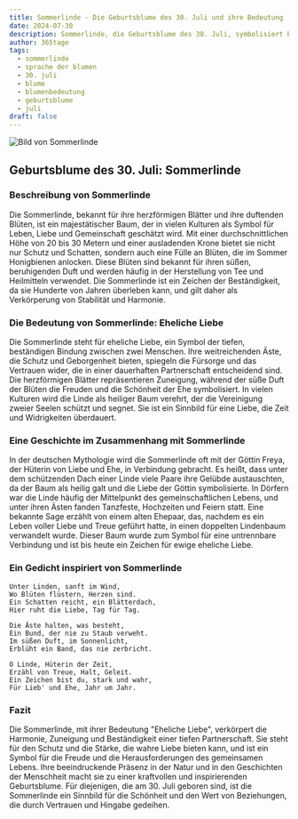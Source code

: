 ```yaml
---
title: Sommerlinde - Die Geburtsblume des 30. Juli und ihre Bedeutung
date: 2024-07-30
description: Sommerlinde, die Geburtsblume des 30. Juli, symbolisiert Eheliche Liebe. Erfahre mehr über ihre Geschichte, Bedeutung und Symbolik in der Sprache der Blumen.
author: 365tage
tags:
  - sommerlinde
  - sprache der blumen
  - 30. juli
  - blume
  - blumenbedeutung
  - geburtsblume
  - juli
draft: false
---
```


![Bild von Sommerlinde](https://cdn.pixabay.com/photo/2020/06/28/18/30/linde-5350285_640.jpg#center)


## Geburtsblume des 30. Juli: Sommerlinde

### Beschreibung von Sommerlinde

Die Sommerlinde, bekannt für ihre herzförmigen Blätter und ihre duftenden Blüten, ist ein majestätischer Baum, der in vielen Kulturen als Symbol für Leben, Liebe und Gemeinschaft geschätzt wird. Mit einer durchschnittlichen Höhe von 20 bis 30 Metern und einer ausladenden Krone bietet sie nicht nur Schutz und Schatten, sondern auch eine Fülle an Blüten, die im Sommer Honigbienen anlocken. Diese Blüten sind bekannt für ihren süßen, beruhigenden Duft und werden häufig in der Herstellung von Tee und Heilmitteln verwendet. Die Sommerlinde ist ein Zeichen der Beständigkeit, da sie Hunderte von Jahren überleben kann, und gilt daher als Verkörperung von Stabilität und Harmonie.

### Die Bedeutung von Sommerlinde: Eheliche Liebe

Die Sommerlinde steht für eheliche Liebe, ein Symbol der tiefen, beständigen Bindung zwischen zwei Menschen. Ihre weitreichenden Äste, die Schutz und Geborgenheit bieten, spiegeln die Fürsorge und das Vertrauen wider, die in einer dauerhaften Partnerschaft entscheidend sind. Die herzförmigen Blätter repräsentieren Zuneigung, während der süße Duft der Blüten die Freuden und die Schönheit der Ehe symbolisiert. In vielen Kulturen wird die Linde als heiliger Baum verehrt, der die Vereinigung zweier Seelen schützt und segnet. Sie ist ein Sinnbild für eine Liebe, die Zeit und Widrigkeiten überdauert.

### Eine Geschichte im Zusammenhang mit Sommerlinde

In der deutschen Mythologie wird die Sommerlinde oft mit der Göttin Freya, der Hüterin von Liebe und Ehe, in Verbindung gebracht. Es heißt, dass unter dem schützenden Dach einer Linde viele Paare ihre Gelübde austauschten, da der Baum als heilig galt und die Liebe der Göttin symbolisierte. In Dörfern war die Linde häufig der Mittelpunkt des gemeinschaftlichen Lebens, und unter ihren Ästen fanden Tanzfeste, Hochzeiten und Feiern statt. Eine bekannte Sage erzählt von einem alten Ehepaar, das, nachdem es ein Leben voller Liebe und Treue geführt hatte, in einen doppelten Lindenbaum verwandelt wurde. Dieser Baum wurde zum Symbol für eine untrennbare Verbindung und ist bis heute ein Zeichen für ewige eheliche Liebe.

### Ein Gedicht inspiriert von Sommerlinde

```
Unter Linden, sanft im Wind,  
Wo Blüten flüstern, Herzen sind.  
Ein Schatten reicht, ein Blätterdach,  
Hier ruht die Liebe, Tag für Tag.  

Die Äste halten, was besteht,  
Ein Bund, der nie zu Staub verweht.  
Im süßen Duft, im Sonnenlicht,  
Erblüht ein Band, das nie zerbricht.  

O Linde, Hüterin der Zeit,  
Erzähl von Treue, Halt, Geleit.  
Ein Zeichen bist du, stark und wahr,  
Für Lieb' und Ehe, Jahr um Jahr.  
```

### Fazit

Die Sommerlinde, mit ihrer Bedeutung "Eheliche Liebe", verkörpert die Harmonie, Zuneigung und Beständigkeit einer tiefen Partnerschaft. Sie steht für den Schutz und die Stärke, die wahre Liebe bieten kann, und ist ein Symbol für die Freude und die Herausforderungen des gemeinsamen Lebens. Ihre beeindruckende Präsenz in der Natur und in den Geschichten der Menschheit macht sie zu einer kraftvollen und inspirierenden Geburtsblume. Für diejenigen, die am 30. Juli geboren sind, ist die Sommerlinde ein Sinnbild für die Schönheit und den Wert von Beziehungen, die durch Vertrauen und Hingabe gedeihen.